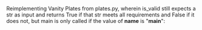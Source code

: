 Reimplementing Vanity Plates from plates.py, wherein is_valid still expects a str as input and returns True if that str meets all requirements and False if it does not, but main is only called if the value of __name__ is "__main__":
